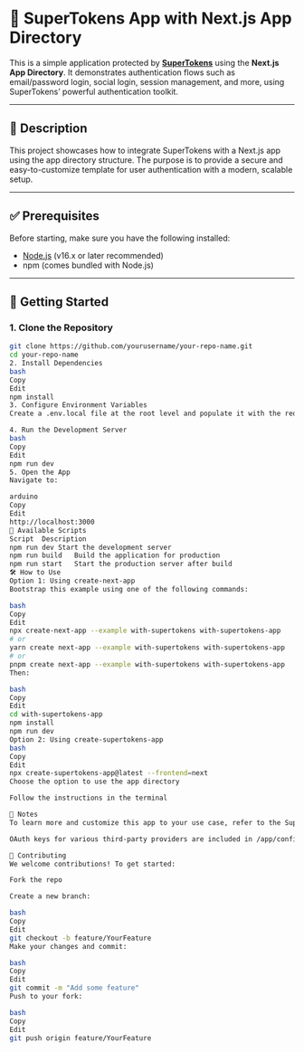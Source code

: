 # 🔐 SuperTokens App with Next.js App Directory

This is a simple application protected by **[SuperTokens](https://supertokens.com/)** using the **Next.js App Directory**. It demonstrates authentication flows such as email/password login, social login, session management, and more, using SuperTokens’ powerful authentication toolkit.

---

## 📝 Description

This project showcases how to integrate SuperTokens with a Next.js app using the app directory structure. The purpose is to provide a secure and easy-to-customize template for user authentication with a modern, scalable setup.

---

## ✅ Prerequisites

Before starting, make sure you have the following installed:

- [Node.js](https://nodejs.org/) (v16.x or later recommended)
- npm (comes bundled with Node.js)

---

## 🚀 Getting Started

### 1. Clone the Repository

```bash
git clone https://github.com/yourusername/your-repo-name.git
cd your-repo-name
2. Install Dependencies
bash
Copy
Edit
npm install
3. Configure Environment Variables
Create a .env.local file at the root level and populate it with the required variables. You can refer to the .env.example file for guidance.

4. Run the Development Server
bash
Copy
Edit
npm run dev
5. Open the App
Navigate to:

arduino
Copy
Edit
http://localhost:3000
📜 Available Scripts
Script	Description
npm run dev	Start the development server
npm run build	Build the application for production
npm run start	Start the production server after build
🛠️ How to Use
Option 1: Using create-next-app
Bootstrap this example using one of the following commands:

bash
Copy
Edit
npx create-next-app --example with-supertokens with-supertokens-app
# or
yarn create next-app --example with-supertokens with-supertokens-app
# or
pnpm create next-app --example with-supertokens with-supertokens-app
Then:

bash
Copy
Edit
cd with-supertokens-app
npm install
npm run dev
Option 2: Using create-supertokens-app
bash
Copy
Edit
npx create-supertokens-app@latest --frontend=next
Choose the option to use the app directory

Follow the instructions in the terminal

📝 Notes
To learn more and customize this app to your use case, refer to the SuperTokens Documentation.

OAuth keys for various third-party providers are included in /app/config/backend.ts for development purposes. For production, create your own secure keys.

🤝 Contributing
We welcome contributions! To get started:

Fork the repo

Create a new branch:

bash
Copy
Edit
git checkout -b feature/YourFeature
Make your changes and commit:

bash
Copy
Edit
git commit -m "Add some feature"
Push to your fork:

bash
Copy
Edit
git push origin feature/YourFeature